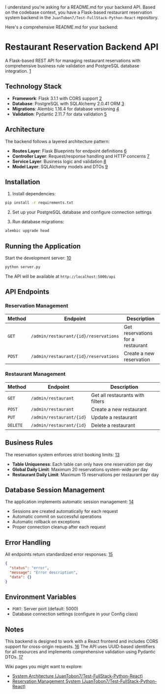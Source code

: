 I understand you're asking for a README.md for your backend API. Based on the codebase context, you have a Flask-based restaurant reservation system backend in the `JuanTobon7/Test-FullStack-Python-React` repository. <cite/>

Here's a comprehensive README.md for your backend:

# Restaurant Reservation Backend API

A Flask-based REST API for managing restaurant reservations with comprehensive business rule validation and PostgreSQL database integration. [1](#0-0) 

## Technology Stack

- **Framework**: Flask 3.1.1 with CORS support [2](#0-1) 
- **Database**: PostgreSQL with SQLAlchemy 2.0.41 ORM [3](#0-2) 
- **Migrations**: Alembic 1.16.4 for database versioning [4](#0-3) 
- **Validation**: Pydantic 2.11.7 for data validation [5](#0-4) 

## Architecture

The backend follows a layered architecture pattern:
- **Routes Layer**: Flask Blueprints for endpoint definitions [6](#0-5) 
- **Controller Layer**: Request/response handling and HTTP concerns [7](#0-6) 
- **Service Layer**: Business logic and validation [8](#0-7) 
- **Model Layer**: SQLAlchemy models and DTOs [9](#0-8) 

## Installation

1. Install dependencies:
```bash
pip install -r requirements.txt
```

2. Set up your PostgreSQL database and configure connection settings

3. Run database migrations:
```bash
alembic upgrade head
```

## Running the Application

Start the development server: [10](#0-9) 
```bash
python server.py
```

The API will be available at `http://localhost:5000/api`

## API Endpoints

### Reservation Management

| Method | Endpoint | Description |
|--------|----------|-------------|
| `GET` | `/admin/restaurant/{id}/reservations` | Get reservations for a restaurant |
| `POST` | `/admin/restaurant/{id}/reservations` | Create a new reservation | [11](#0-10) 

### Restaurant Management

| Method | Endpoint | Description |
|--------|----------|-------------|
| `GET` | `/admin/restaurant` | Get all restaurants with filters |
| `POST` | `/admin/restaurant` | Create a new restaurant |
| `PUT` | `/admin/restaurant/{id}` | Update a restaurant |
| `DELETE` | `/admin/restaurant/{id}` | Delete a restaurant | [12](#0-11) 

## Business Rules

The reservation system enforces strict booking limits: [13](#0-12) 

- **Table Uniqueness**: Each table can only have one reservation per day
- **Global Daily Limit**: Maximum 20 reservations system-wide per day
- **Restaurant Daily Limit**: Maximum 15 reservations per restaurant per day

## Database Session Management

The application implements automatic session management: [14](#0-13) 

- Sessions are created automatically for each request
- Automatic commit on successful operations
- Automatic rollback on exceptions
- Proper connection cleanup after each request

## Error Handling

All endpoints return standardized error responses: [15](#0-14) 

```json
{
  "status": "error",
  "message": "Error description",
  "data": {}
}
```

## Environment Variables

- `PORT`: Server port (default: 5000)
- Database connection settings (configure in your Config class)

## Notes

This backend is designed to work with a React frontend and includes CORS support for cross-origin requests. [16](#0-15)  The API uses UUID-based identifiers for all resources and implements comprehensive validation using Pydantic DTOs. [17](#0-16) 

Wiki pages you might want to explore:
- [System Architecture (JuanTobon7/Test-FullStack-Python-React)](/wiki/JuanTobon7/Test-FullStack-Python-React#2)
- [Reservation Management System (JuanTobon7/Test-FullStack-Python-React)](/wiki/JuanTobon7/Test-FullStack-Python-React#3.2)
